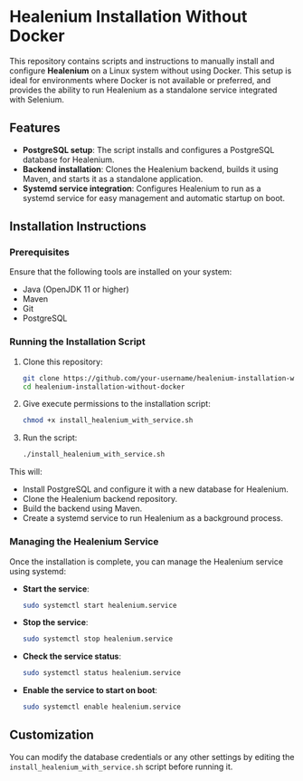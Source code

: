 
# Healenium Installation Without Docker

This repository contains scripts and instructions to manually install and configure **Healenium** on a Linux system without using Docker. This setup is ideal for environments where Docker is not available or preferred, and provides the ability to run Healenium as a standalone service integrated with Selenium.

## Features

- **PostgreSQL setup**: The script installs and configures a PostgreSQL database for Healenium.
- **Backend installation**: Clones the Healenium backend, builds it using Maven, and starts it as a standalone application.
- **Systemd service integration**: Configures Healenium to run as a systemd service for easy management and automatic startup on boot.
  
## Installation Instructions

### Prerequisites

Ensure that the following tools are installed on your system:

- Java (OpenJDK 11 or higher)
- Maven
- Git
- PostgreSQL

### Running the Installation Script

1. Clone this repository:

   ```bash
   git clone https://github.com/your-username/healenium-installation-without-docker.git
   cd healenium-installation-without-docker
   ```

2. Give execute permissions to the installation script:

   ```bash
   chmod +x install_healenium_with_service.sh
   ```

3. Run the script:

   ```bash
   ./install_healenium_with_service.sh
   ```

This will:

- Install PostgreSQL and configure it with a new database for Healenium.
- Clone the Healenium backend repository.
- Build the backend using Maven.
- Create a systemd service to run Healenium as a background process.

### Managing the Healenium Service

Once the installation is complete, you can manage the Healenium service using systemd:

- **Start the service**:
  
  ```bash
  sudo systemctl start healenium.service
  ```

- **Stop the service**:
  
  ```bash
  sudo systemctl stop healenium.service
  ```

- **Check the service status**:

  ```bash
  sudo systemctl status healenium.service
  ```

- **Enable the service to start on boot**:

  ```bash
  sudo systemctl enable healenium.service
  ```

## Customization

You can modify the database credentials or any other settings by editing the `install_healenium_with_service.sh` script before running it.
